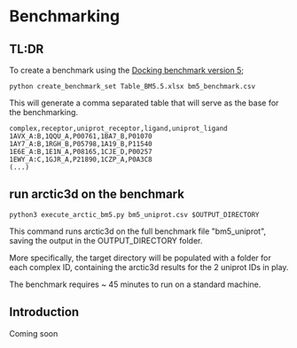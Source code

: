 # Benchmarking

## TL:DR

To create a benchmark using the [Docking benchmark version 5](https://zlab.umassmed.edu/benchmark/);

```text
python create_benchmark_set Table_BM5.5.xlsx bm5_benchmark.csv
```

This will generate a comma separated table that will serve as the base for the benchmarking.

```csv
complex,receptor,uniprot_receptor,ligand,uniprot_ligand
1AVX_A:B,1QQU_A,P00761,1BA7_B,P01070
1AY7_A:B,1RGH_B,P05798,1A19_B,P11540
1E6E_A:B,1E1N_A,P08165,1CJE_D,P00257
1EWY_A:C,1GJR_A,P21890,1CZP_A,P0A3C8
(...)
```

## run arctic3d on the benchmark

```
python3 execute_arctic_bm5.py bm5_uniprot.csv $OUTPUT_DIRECTORY
```

This command runs arctic3d on the full benchmark file "bm5_uniprot", saving the output in the OUTPUT_DIRECTORY folder.

More specifically, the target directory will be populated with a folder for each complex ID, containing the arctic3d results for the 2 uniprot IDs in play.

The benchmark requires ~ 45 minutes to run on a standard machine.

## Introduction

Coming soon

